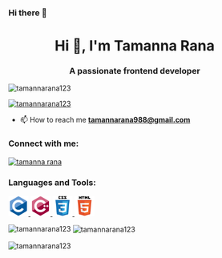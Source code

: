 ### Hi there 👋



<h1 align="center">Hi 👋, I'm Tamanna Rana</h1>
<h3 align="center">A passionate frontend developer</h3>

<p align="left"> <img src="https://komarev.com/ghpvc/?username=tamannarana123&label=Profile%20views&color=0e75b6&style=flat" alt="tamannarana123" /> </p>

<p align="left"> <a href="https://github.com/ryo-ma/github-profile-trophy"><img src="https://github-profile-trophy.vercel.app/?username=tamannarana123" alt="tamannarana123" /></a> </p>

- 📫 How to reach me **tamannarana988@gmail.com**

<h3 align="left">Connect with me:</h3>
<p align="left">
<a href="https://linkedin.com/in/tamanna rana" target="blank"><img align="center" src="https://raw.githubusercontent.com/rahuldkjain/github-profile-readme-generator/master/src/images/icons/Social/linked-in-alt.svg" alt="tamanna rana" height="30" width="40" /></a>
</p>

<h3 align="left">Languages and Tools:</h3>
<p align="left"> <a href="https://www.cprogramming.com/" target="_blank"> <img src="https://raw.githubusercontent.com/devicons/devicon/master/icons/c/c-original.svg" alt="c" width="40" height="40"/> </a> <a href="https://www.w3schools.com/cpp/" target="_blank"> <img src="https://raw.githubusercontent.com/devicons/devicon/master/icons/cplusplus/cplusplus-original.svg" alt="cplusplus" width="40" height="40"/> </a> <a href="https://www.w3schools.com/css/" target="_blank"> <img src="https://raw.githubusercontent.com/devicons/devicon/master/icons/css3/css3-original-wordmark.svg" alt="css3" width="40" height="40"/> </a> <a href="https://www.w3.org/html/" target="_blank"> <img src="https://raw.githubusercontent.com/devicons/devicon/master/icons/html5/html5-original-wordmark.svg" alt="html5" width="40" height="40"/> </a> </p>

<p><img align="left" src="https://github-readme-stats.vercel.app/api/top-langs?username=tamannarana123&show_icons=true&locale=en&layout=compact" alt="tamannarana123" /></p>

<p>&nbsp;<img align="center" src="https://github-readme-stats.vercel.app/api?username=tamannarana123&show_icons=true&locale=en" alt="tamannarana123" /></p>

<p><img align="center" src="https://github-readme-streak-stats.herokuapp.com/?user=tamannarana123&" alt="tamannarana123" /></p>





